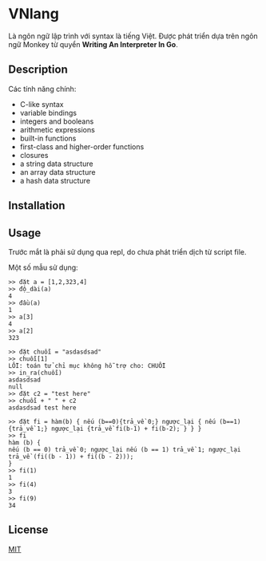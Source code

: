 # VNlang

Là ngôn ngữ lập trình với syntax là tiếng Việt. Được phát triển dựa trên ngôn ngữ Monkey từ quyển **Writing An Interpreter In Go**.

## Description

Các tính năng chính:

- C-like syntax
- variable bindings
- integers and booleans
- arithmetic expressions
- built-in functions
- first-class and higher-order functions
- closures
- a string data structure
- an array data structure
- a hash data structure

## Installation

## Usage

Trước mắt là phải sử dụng qua repl, do chưa phát triển dịch từ script file.

Một số mẫu sử dụng:

```
>> đặt a = [1,2,323,4]
>> độ_dài(a)
4
>> đầu(a)
1
>> a[3]
4
>> a[2]
323
```

```
>> đặt chuỗi = "asdasdsad"
>> chuỗi[1]
LỖI: toán tử chỉ mục không hỗ trợ cho: CHUỖI
>> in_ra(chuỗi)
asdasdsad
null
>> đặt c2 = "test here"
>> chuỗi + " " + c2
asdasdsad test here
```

```
>> đặt fi = hàm(b) { nếu (b==0){trả_về 0;} ngược_lại { nếu (b==1) {trả_về 1;} ngược_lại {trả_về fi(b-1) + fi(b-2); } } }
>> fi
hàm (b) {
nếu (b == 0) trả_về 0; ngược_lại nếu (b == 1) trả_về 1; ngược_lại trả_về (fi((b - 1)) + fi((b - 2)));
}
>> fi(1)
1
>> fi(4)
3
>> fi(9)
34
```

## License

[MIT](https://choosealicense.com/licenses/mit/)
